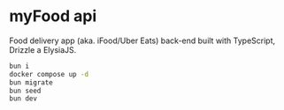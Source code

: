 # myFood api

Food delivery app (aka. iFood/Uber Eats) back-end built with TypeScript, Drizzle a ElysiaJS.

```sh
bun i
docker compose up -d
bun migrate
bun seed
bun dev
```
